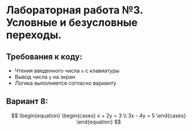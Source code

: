 # Лабораторная работа №3. Условные и безусловные переходы.

## Требования ĸ ĸоду:

- Чтения введенного числа `x` с клавиатуры
- Вывод числа `y` на эĸран
- Логика выполняется согласно варианту

## Вариант 8:

$$
\begin{equation}
    \begin{cases}
        x + 2y = 3 \\
        3x - 4y = 5
    \end{cases}
\end{equation}
$$
